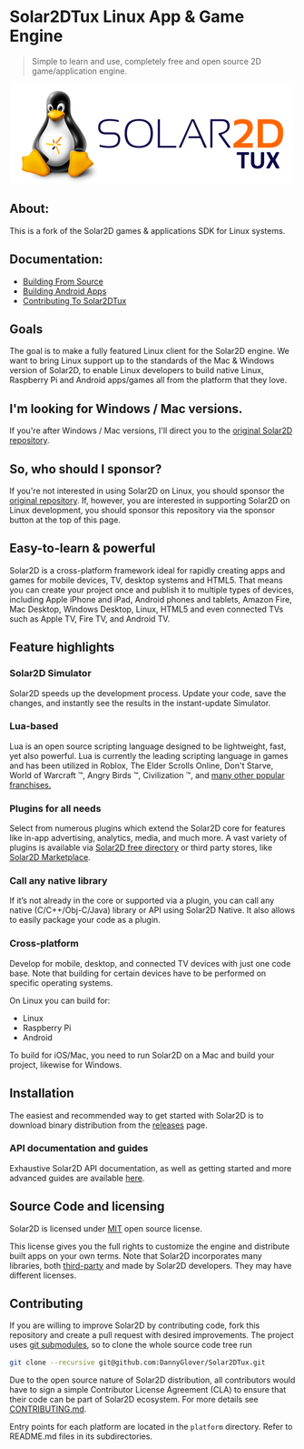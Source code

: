 # Solar2DTux Linux App & Game Engine

> Simple to learn and use, completely free and open source 2D game/application engine.

![Solar2D Logo](logo.png)

## About:

This is a fork of the Solar2D games & applications SDK for Linux systems.

## Documentation:

* [Building From Source](platform/linux/docs/BuildingFromSource.md)
* [Building Android Apps](platform/linux/docs/BuildingForAndroid.md)
* [Contributing To Solar2DTux](platform/linux/docs/C.md)

## Goals

The goal is to make a fully featured Linux client for the Solar2D engine. We want to bring Linux support up to the standards of the Mac & Windows version of 
Solar2D, to enable Linux developers to build native Linux, Raspberry Pi and Android apps/games all from the platform that they love.

## I'm looking for Windows / Mac versions.

If you're after Windows / Mac versions, I'll direct you to the [original Solar2D repository](https://github.com/Shchvova/corona).

## So, who should I sponsor?

If you're not interested in using Solar2D on Linux, you should sponsor the [original repository](https://github.com/Shchvova/corona). If, however, you are interested in supporting Solar2D on Linux development, you should sponsor this repository via the sponsor button at the top of this page.

## Easy-to-learn & powerful
Solar2D is a cross-platform framework ideal for rapidly creating apps and games for mobile devices, TV, desktop systems and HTML5. That means you can create your project once and publish it to multiple types of devices, including Apple iPhone and iPad, Android phones and tablets, Amazon Fire, Mac Desktop, Windows Desktop, Linux, HTML5 and even connected TVs such as Apple TV, Fire TV, and Android TV.

## Feature highlights

### Solar2D Simulator
Solar2D speeds up the development process. Update your code, save the changes, and instantly see the results in the instant-update Simulator.

### Lua-based
Lua is an open source scripting language designed to be lightweight, fast, yet also powerful. Lua is currently the leading scripting language in games and has been utilized in Roblox, The Elder Scrolls Online, Don't Starve, World of Warcraft ™, Angry Birds ™, Civilization ™, and [many other popular franchises.](https://en.wikipedia.org/wiki/Category:Lua-scripted_video_games)

### Plugins for all needs
Select from numerous plugins which extend the Solar2D core for features like in-app advertising, analytics, media, and much more. A vast variety of plugins is available via [Solar2D free directory](https://plugins.solar2d.com/) or third party stores, like [Solar2D Marketplace](https://solar2dmarketplace.com/).

### Call any native library
If it’s not already in the core or supported via a plugin, you can call any native (C/C++/Obj-C/Java) library or API using Solar2D Native. It also allows to easily package your code as a plugin.

### Cross-platform
Develop for mobile, desktop, and connected TV devices with just one code base. Note that building for certain devices have to be performed on specific operating systems.

On Linux you can build for:

- Linux
- Raspberry Pi
- Android

To build for iOS/Mac, you need to run Solar2D on a Mac and build your project, likewise for Windows.

## Installation
The easiest and recommended way to get started with Solar2D is to download binary distribution from the [releases](https://github.com/DannyGlover/Solar2D/releases) page.

### API documentation and guides
Exhaustive Solar2D API documentation, as well as getting started and more advanced guides are available [here](http://docs.coronalabs.com).

## Source Code and licensing
Solar2D is licensed under [MIT](LICENSE) open source license.

This license gives you the full rights to customize the engine and distribute built apps on your own terms. 
Note that Solar2D incorporates many libraries, both [third-party](sdk/dmg/Corona3rdPartyLicenses.txt) and made by Solar2D developers. They may have different licenses.

## Contributing

If you are willing to improve Solar2D by contributing code, fork this repository and create a pull request with desired improvements. The project uses [git submodules](https://git-scm.com/book/en/Git-Tools-Submodules), so to clone the whole source code tree run

```sh
git clone --recursive git@github.com:DannyGlover/Solar2DTux.git
```

Due to the open source nature of Solar2D distribution, all contributors would have to sign a simple Contributor License Agreement (CLA) to ensure that their code can be part of Solar2D ecosystem. For more details see [CONTRIBUTING.md](CONTRIBUTING.md).

Entry points for each platform are located in the `platform` directory. Refer to README.md files in its subdirectories.
